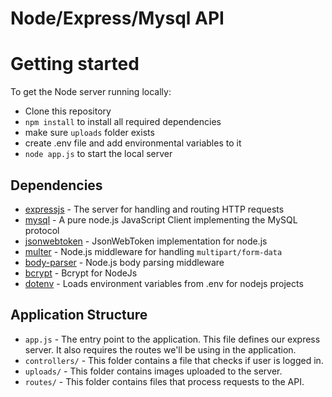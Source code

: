 # Node/Express/Mysql API

# Getting started

To get the Node server running locally:

- Clone this repository
- `npm install` to install all required dependencies
-  make sure `uploads` folder exists
-  create .env file and add environmental variables to it
- `node app.js` to start the local server

## Dependencies

- [expressjs](https://github.com/expressjs/express) - The server for handling and routing HTTP requests
- [mysql](https://github.com/mysqljs/mysql) - A pure node.js JavaScript Client implementing the MySQL protocol
- [jsonwebtoken](https://github.com/auth0/node-jsonwebtoken) - JsonWebToken implementation for node.js
- [multer](https://github.com/expressjs/multer) - Node.js middleware for handling `multipart/form-data`
- [body-parser](https://github.com/expressjs/body-parser) - Node.js body parsing middleware
- [bcrypt](https://github.com/kelektiv/node.bcrypt.js) - Bcrypt for NodeJs
- [dotenv](https://github.com/motdotla/dotenv) - Loads environment variables from .env for nodejs projects

## Application Structure

- `app.js` - The entry point to the application. This file defines our express server. It also requires the routes we'll be using in the application.
- `controllers/` - This folder contains a file that checks if user is logged in.
- `uploads/` - This folder contains images uploaded to the server.
- `routes/` - This folder contains files that process requests to the API.

